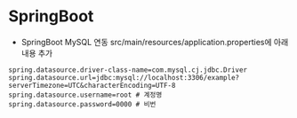 # SpringBoot

- SpringBoot MySQL 연동
src/main/resources/application.properties에 아래 내용 추가
```
spring.datasource.driver-class-name=com.mysql.cj.jdbc.Driver
spring.datasource.url=jdbc:mysql://localhost:3306/example?serverTimezone=UTC&characterEncoding=UTF-8
spring.datasource.username=root	# 계정명
spring.datasource.password=0000	# 비번
```
